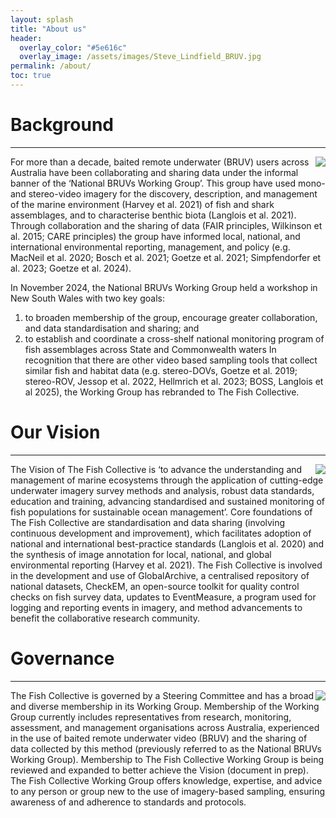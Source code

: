 ```yaml
---
layout: splash
title: "About us"
header:
  overlay_color: "#5e616c"
  overlay_image: /assets/images/Steve_Lindfield_BRUV.jpg
permalink: /about/
toc: true
---
```


# Background
---
<img style="float: right;" src="/assets/images/Steve_Lindfield_BRUV.jpg">
For more than a decade, baited remote underwater (BRUV) users across Australia have been collaborating and sharing data under the informal banner of the ‘National BRUVs Working Group’. This group have used mono- and stereo-video imagery for the discovery, description, and management of the marine environment (Harvey et al. 2021) of fish and shark assemblages, and to characterise benthic biota (Langlois et al. 2021). Through collaboration and the sharing of data (FAIR principles, Wilkinson et al. 2015; CARE principles) the group have informed local, national, and international environmental reporting, management, and policy (e.g. MacNeil et al. 2020; Bosch et al. 2021; Goetze et al. 2021; Simpfendorfer et al. 2023; Goetze et al. 2024).

In November 2024, the National BRUVs Working Group held a workshop in New South Wales with two key goals: 

1) to broaden membership of the group, encourage greater collaboration, and data standardisation and sharing; and
2) to establish and coordinate a cross-shelf national monitoring program of fish assemblages across State and Commonwealth waters In recognition that there are other video based sampling tools that collect similar fish and habitat data (e.g. stereo-DOVs, Goetze et al. 2019; stereo-ROV, Jessop et al. 2022, Hellmrich et al. 2023; BOSS, Langlois et al 2025), the Working Group has rebranded to The Fish Collective.

# Our Vision
---
<img style="float: right;" src="/assets/images/Steve_Lindfield_BRUV.jpg">
The Vision of The Fish Collective is ‘to advance the understanding and management of marine ecosystems through the application of cutting-edge underwater imagery survey methods and analysis, robust data standards, education and training, advancing standardised and sustained monitoring of fish populations for sustainable ocean management’. Core foundations of The Fish Collective are standardisation and data sharing (involving continuous development and improvement), which facilitates adoption of national and international best-practice standards (Langlois et al. 2020) and the synthesis of image annotation for local, national, and global environmental reporting (Harvey et al. 2021). The Fish Collective is involved in the development and use of GlobalArchive, a centralised repository of national datasets, CheckEM, an open-source toolkit for quality control checks on fish survey data, updates to EventMeasure, a program used for logging and reporting events in imagery, and method advancements to benefit the collaborative research community.

# Governance
---
<img style="float: right;" src="/assets/images/Steve_Lindfield_BRUV.jpg">
The Fish Collective is governed by a Steering Committee and has a broad and diverse membership in its Working Group. Membership of the Working Group currently includes representatives from research, monitoring, assessment, and management organisations across Australia, experienced in the use of baited remote underwater video (BRUV) and the sharing of data collected by this method (previously referred to as the National BRUVs Working Group). Membership to The Fish Collective Working Group is being reviewed and expanded to better achieve the Vision (document in prep). The Fish Collective Working Group offers knowledge, expertise, and advice to any person or group new to the use of imagery-based sampling, ensuring awareness of and adherence to standards and protocols. 
